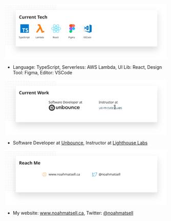 <a href="#"><img src="https://github.com/noahub/noahub/blob/master/gh_current_tech.svg" width="700px" alt="My Current Tech" /></a>
- Language: TypeScript, Serverless: AWS Lambda, UI Lib: React, Design Tool: Figma, Editor: VSCode

<a href="#"><img src="https://github.com/noahub/noahub/blob/master/gh_current_work.svg" width="700px" alt="My Current Work" /></a>
- Software Developer at [Unbounce](https://www.unbounce.com), Instructor at [Lighthouse Labs](https://www.lighthouselabs.com)

<a href="#"><img src="https://github.com/noahub/noahub/blob/master/gh_reach_me.svg" width="700px" alt="Reach Me" /></a>
- My website: www.noahmatsell.ca, Twitter: [@noahmatsell](https://twitter.com/intent/user?screen_name=noahmatsell)
<!--
**noahub/noahub** is a ✨ _special_ ✨ repository because its `README.md` (this file) appears on your GitHub profile.

Here are some ideas to get you started:

- 🔭 I’m currently working on ...
- 🌱 I’m currently learning ...
- 👯 I’m looking to collaborate on ...
- 🤔 I’m looking for help with ...
- 💬 Ask me about ...
- 📫 How to reach me: ...
- 😄 Pronouns: ...
- ⚡ Fun fact: ...
-->
